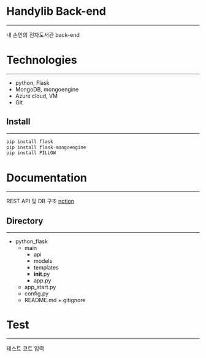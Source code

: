 # Handylib Back-end
------------
내 손안의 전자도서관 back-end


# Technologies
------------
+ python, Flask
+ MongoDB, mongoengine
+ Azure cloud, VM
+ Git


## Install
------------
```python
pip install flask
pip install flask-mongoengine
pip install PILLOW
```

# Documentation
------------
REST API 및 DB 구조
[notion](https://www.notion.so/backend-c26e987ceb954576b7578e6503940495)

## Directory
------------
+ python_flask
    + main
        + api
        + models
        + templates
        + __init__.py
        + app.py
    + app_start.py
    + config.py
    + README.md
    +.gitignore

# Test
------------
테스트 코트 입력